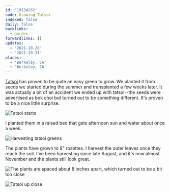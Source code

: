 ```yaml
---
id: '19134262'
node: Growing Tatsoi
indexed: false
daily: false
backlinks:
  - garden
forwardlinks: []
updates:
  - '2021-10-28'
  - '2021-10-31'
places:
  - 'Berkeley, CA'
  - 'Berkeley, CA'
---
```

[Tatsoi](https://en.wikipedia.org/wiki/Tatsoi) has proven to be quite an easy green to grow. We planted it from seeds we started during the summer and transplanted a few weeks later. It was actually a bit of an accident we ended up with tatsoi--the seeds were advertised as bok choi but turned out to be something different. It's proven to be a nice little surprise. 

![](images/19134262/EvIIshqJYP.webp "Tatsoi starts")

I planted them in a raised bed that gets afternoon sun and water about once a week.

![](images/19134262/AxTOeaPiXp.webp "Harvesting tatsoi greens")

The plants have grown to 8" rosettes. I harvest the outer leaves once they reach the soil. I've been harvesting since late August, and it's now almost November and the plants still look great. 

![](images/19134262/jyrHkWiUBo.webp "The plants are spaced about 8 inches apart, which turned out to be a bit too close")

![](images/19134262/IypCUMEOVQ.webp "Tatsoi up close")



